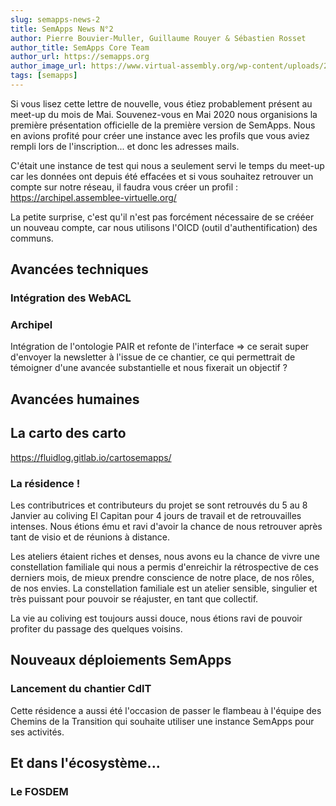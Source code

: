 ```yaml
---
slug: semapps-news-2
title: SemApps News N°2
author: Pierre Bouvier-Muller, Guillaume Rouyer & Sébastien Rosset
author_title: SemApps Core Team
author_url: https://semapps.org
author_image_url: https://www.virtual-assembly.org/wp-content/uploads/2017/05/cropped-ms-icon-60x60.png
tags: [semapps]
---
```


Si vous lisez cette lettre de nouvelle, vous étiez probablement présent au meet-up du mois de Mai.
Souvenez-vous en Mai 2020 nous organisions la première présentation officielle de la première version de SemApps. Nous en avions profité pour créer une instance avec les profils que vous aviez rempli lors de l'inscription... et donc les adresses mails.

C'était une instance de test qui nous a seulement servi le temps du meet-up car les données ont depuis été effacées et si vous souhaitez retrouver un compte sur notre réseau, il faudra vous créer un profil : https://archipel.assemblee-virtuelle.org/

La petite surprise, c'est qu'il n'est pas forcément nécessaire de se crééer un nouveau compte, car nous utilisons l'OICD (outil d'authentification) des communs.


## Avancées techniques 

### Intégration des WebACL

### Archipel

Intégration de l'ontologie PAIR et refonte de l'interface => ce serait super d'envoyer la newsletter à l'issue de ce chantier, ce qui permettrait de témoigner d'une avancée substantielle et nous fixerait un objectif ? 


## Avancées humaines

## La carto des carto

https://fluidlog.gitlab.io/cartosemapps/

### La résidence !
Les contributrices et contributeurs du projet se sont retrouvés du 5 au 8 Janvier au coliving El Capitan pour 4 jours de travail et de retrouvailles intenses. 
Nous étions ému et ravi d'avoir la chance de nous retrouver après tant de visio et de réunions à distance.

Les ateliers étaient riches et denses, nous avons eu la chance de vivre une constellation familiale qui nous a permis d'enreichir la rétrospective de ces derniers mois, de mieux prendre conscience de notre place, de nos rôles, de nos envies.
La constellation familiale est un atelier sensible, singulier et très puissant pour pouvoir se réajuster, en tant que collectif.

La vie au coliving est toujours aussi douce, nous étions ravi de pouvoir profiter du passage des quelques voisins.


## Nouveaux déploiements SemApps

### Lancement du chantier CdlT
Cette résidence a aussi été l'occasion de passer le flambeau à l'équipe des Chemins de la Transition qui souhaite utiliser une instance SemApps pour ses activités.


## Et dans l'écosystème...

### Le FOSDEM
